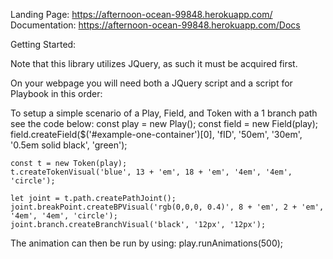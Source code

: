 Landing Page: https://afternoon-ocean-99848.herokuapp.com/ 
Documentation: https://afternoon-ocean-99848.herokuapp.com/Docs

Getting Started:

Note that this library utilizes JQuery, as such it must be acquired first.

On your webpage you will need both a JQuery script and a script for Playbook in this order:
    <script defer src="https://ajax.googleapis.com/ajax/libs/jquery/3.5.1/jquery.min.js"></script>
    <script defer type="text/javascript" src='js/Playbook.js'></script>

To setup a simple scenario of a Play, Field, and Token with a 1 branch path see the code below:
    const play = new Play();
    const field = new Field(play);
    field.createField($('#example-one-container')[0], 'fID', '50em', '30em', '0.5em solid black', 'green');

    const t = new Token(play);
    t.createTokenVisual('blue', 13 + 'em', 18 + 'em', '4em', '4em', 'circle');

    let joint = t.path.createPathJoint();
    joint.breakPoint.createBPVisual('rgb(0,0,0, 0.4)', 8 + 'em', 2 + 'em', '4em', '4em', 'circle');
    joint.branch.createBranchVisual('black', '12px', '12px');

The animation can then be run by using:
    play.runAnimations(500);